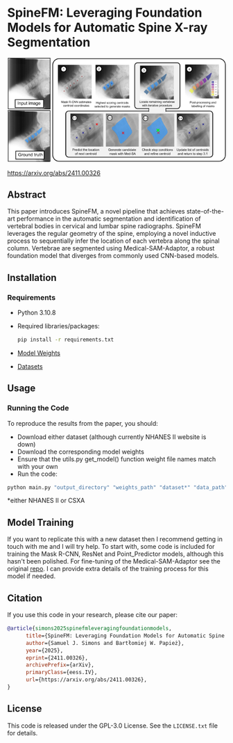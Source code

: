 # SpineFM: Leveraging Foundation Models for Automatic Spine X-ray Segmentation
![Illustration of SpineFM pipeline](./media/pipeline.png)

https://arxiv.org/abs/2411.00326

## Abstract
This paper introduces SpineFM, a novel pipeline that achieves state-of-the-art performance in the automatic segmentation and identification of vertebral bodies in cervical and lumbar spine radiographs. SpineFM leverages the regular geometry of the spine, employing a novel inductive process to sequentially infer the location of each vertebra along the spinal column. Vertebrae are segmented using Medical-SAM-Adaptor, a robust foundation model that diverges from commonly used CNN-based models.

## Installation
### Requirements
- Python 3.10.8 
- Required libraries/packages:
  ```bash
  pip install -r requirements.txt
  ```
- [Model Weights](weights/README.md)

- [Datasets](data/README.md)

## Usage
### Running the Code
To reproduce the results from the paper, you should: 
- Download either dataset (although currently NHANES II website is down)
- Download the corresponding model weights
- Ensure that the utils.py get_model() function weight file names match with your own
- Run the code:
  
```bash
python main.py "output_directory" "weights_path" "dataset*" "data_path"
```
 \*either NHANES II or CSXA

##  Model Training
If you want to replicate this with a new dataset then I recommend getting in touch with me and I will try help. To start with, some code is included for training the Mask R-CNN, ResNet and Point_Predictor models, although this hasn't been polished. For fine-tuning of the Medical-SAM-Adaptor see the original [repo](https://github.com/SuperMedIntel/Medical-SAM-Adapter?tab=readme-ov-file). I can provide extra details of the training process for this model if needed.

## Citation
If you use this code in your research, please cite our paper:
```bibtex
@article{simons2025spinefmleveragingfoundationmodels,
      title={SpineFM: Leveraging Foundation Models for Automatic Spine X-ray Segmentation}, 
      author={Samuel J. Simons and Bartłomiej W. Papież},
      year={2025},
      eprint={2411.00326},
      archivePrefix={arXiv},
      primaryClass={eess.IV},
      url={https://arxiv.org/abs/2411.00326}, 
}
```

## License
This code is released under the GPL-3.0 License. See the `LICENSE.txt` file for details.
